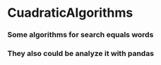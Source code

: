 # CuadraticAlgorithms
### Some algorithms for search equals words
### They also could be analyze it with pandas